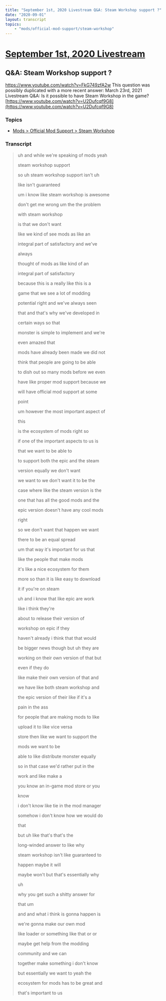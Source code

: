 ```yaml
---
title: "September 1st, 2020 Livestream Q&A: Steam Workshop support ?"
date: "2020-09-01"
layout: transcript
topics:
    - "mods/official-mod-support/steam-workshop"
---
```

# [September 1st, 2020 Livestream](../2020-09-01.md)
## Q&A: Steam Workshop support ?
https://www.youtube.com/watch?v=FkG749zfA2w
This question was possibly duplicated with a more recent answer: March 23rd, 2021 Livestream Q&A: Is it possible to have Steam Workshop in the game? [https://www.youtube.com/watch?v=U2Dufcqf9G8](https://www.youtube.com/watch?v=U2Dufcqf9G8)


### Topics
* [Mods > Official Mod Support > Steam Workshop](../topics/mods/official-mod-support/steam-workshop.md)

### Transcript

> uh and while we're speaking of mods yeah
>
> steam workshop support
>
> so uh steam workshop support isn't uh
>
> like isn't guaranteed
>
> um i know like steam workshop is awesome
>
> don't get me wrong um the the problem
>
> with steam workshop
>
> is that we don't want
>
> like we kind of see mods as like an
>
> integral part of satisfactory and we've
>
> always
>
> thought of mods as like kind of an
>
> integral part of satisfactory
>
> because this is a really like this is a
>
> game that we see a lot of modding
>
> potential right and we've always seen
>
> that and that's why we've developed in
>
> certain ways so that
>
> monster is simple to implement and we're
>
> even amazed that
>
> mods have already been made we did not
>
> think that people are going to be able
>
> to dish out so many mods before we even
>
> have like proper mod support because we
>
> will have official mod support at some
>
> point
>
> um however the most important aspect of
>
> this
>
> is the ecosystem of mods right so
>
> if one of the important aspects to us is
>
> that we want to be able to
>
> to support both the epic and the steam
>
> version equally we don't want
>
> we want to we don't want it to be the
>
> case where like the steam version is the
>
> one that has all the good mods and the
>
> epic version doesn't have any cool mods
>
> right
>
> so we don't want that happen we want
>
> there to be an equal spread
>
> um that way it's important for us that
>
> like the people that make mods
>
> it's like a nice ecosystem for them
>
> more so than it is like easy to download
>
> it if you're on steam
>
> uh and i know that like epic are work
>
> like i think they're
>
> about to release their version of
>
> workshop on epic if they
>
> haven't already i think that that would
>
> be bigger news though but uh they are
>
> working on their own version of that but
>
> even if they do
>
> like make their own version of that and
>
> we have like both steam workshop and
>
> the epic version of their like if it's a
>
> pain in the ass
>
> for people that are making mods to like
>
> upload it to like vice versa
>
> store then like we want to support the
>
> mods we want to be
>
> able to like distribute monster equally
>
> so in that case we'd rather put in the
>
> work and like make a
>
> you know an in-game mod store or you
>
> know
>
> i don't know like tie in the mod manager
>
> somehow i don't know how we would do
>
> that
>
> but uh like that's that's the
>
> long-winded answer to like why
>
> steam workshop isn't like guaranteed to
>
> happen maybe it will
>
> maybe won't but that's essentially why
>
> uh
>
> why you get such a shitty answer for
>
> that um
>
> and and what i think is gonna happen is
>
> we're gonna make our own mod
>
> like loader or something like that or or
>
> maybe get help from the modding
>
> community and we can
>
> together make something i don't know
>
> but essentially we want to yeah the
>
> ecosystem for mods has to be great and
>
> that's important to us
